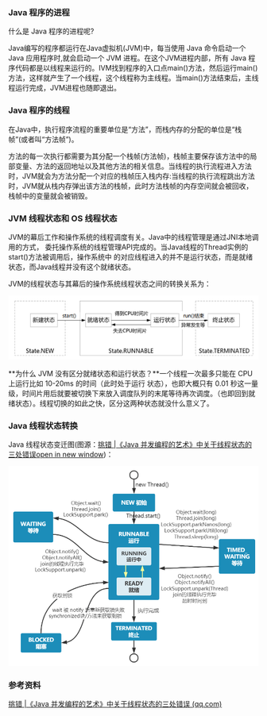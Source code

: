 ### Java 程序的进程

什么是 Java 程序的进程呢?

Java编写的程序都运行在Java虚拟机(JVM)中，每当使用 Java 命令启动一个 Java 应用程序时,就会启动一个 JVM 进程。在这个JVM进程内部，所有 Java 程序代码都是以线程来运行的。IVM找到程序的入口点main()方法，然后运行main()方法，这样就产生了一个线程，这个线程称为主线程。当main()方法结束后，主线程运行完成，JVM进程也随即退出。





### Java 程序的线程

在Java中，执行程序流程的重要单位是“方法”，而栈内存的分配的单位是“栈帧”(或者叫“方法帧”)。

方法的每一次执行都需要为其分配一个栈帧(方法帧)，栈帧主要保存该方法中的局部变量、方法的返回地址以及其他方法的相关信息。当线程的执行流程进入方法时，JVM就会为方法分配一个对应的栈帧压入栈内存:当线程的执行流程跳出方法时，JVM就从栈内存弹出该方法的栈帧，此时方法栈帧的内存空间就会被回收，栈帧中的变量就会被销毁。





### JVM 线程状态和 OS 线程状态

JVM的幕后工作和操作系统的线程调度有关。Java中的线程管理是通过JNI本地调用的方式， 委托操作系统的线程管理API完成的。当Java线程的Thread实例的start()方法被调用后，操作系统中 的对应线程进入的并不是运行状态，而是就绪状态，而Java线程并没有这个就绪状态。

JVM的线程状态与其幕后的操作系统线程状态之间的转换关系为：

![image-20240705203355053](images/image-20240705203355053.png)

**为什么 JVM 没有区分就绪状态和运行状态？**一个线程一次最多只能在 CPU 上运行比如 10-20ms 的时间（此时处于运行 状态），也即大概只有 0.01 秒这一量级，时间片用后就要被切换下来放入调度队列的末尾等待再次调度。（也即回到就绪状态）。线程切换的如此之快，区分这两种状态就没什么意义了。



### Java 线程状态转换

Java 线程状态变迁图(图源：[挑错 |《Java 并发编程的艺术》中关于线程状态的三处错误open in new window](https://mp.weixin.qq.com/s/UOrXql_LhOD8dhTq_EPI0w))：

![Java 线程状态变迁图](images/640.png)





### 参考资料

[挑错 |《Java 并发编程的艺术》中关于线程状态的三处错误 (qq.com)](https://mp.weixin.qq.com/s/UOrXql_LhOD8dhTq_EPI0w)